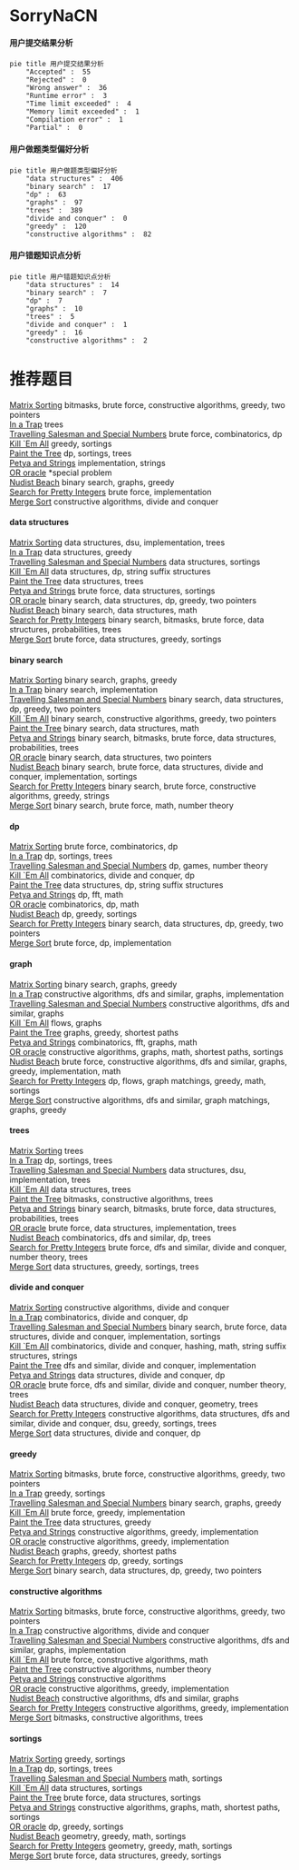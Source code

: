 # SorryNaCN
<!-- tabs:start -->
#### **用户提交结果分析**

```mermaid
pie title 用户提交结果分析
    "Accepted" :  55
    "Rejected" :  0
    "Wrong answer" :  36
    "Runtime error" :  3
    "Time limit exceeded" :  4
    "Memory limit exceeded" :  1
    "Compilation error" :  1
    "Partial" :  0
```
#### **用户做题类型偏好分析**

```mermaid
pie title 用户做题类型偏好分析
    "data structures" :  406
    "binary search" :  17
    "dp" :  63
    "graphs" :  97
    "trees" :  389
    "divide and conquer" :  0
    "greedy" :  120
    "constructive algorithms" :  82
```
#### **用户错题知识点分析**

```mermaid
pie title 用户错题知识点分析
    "data structures" :  14
    "binary search" :  7
    "dp" :  7
    "graphs" :  10
    "trees" :  5
    "divide and conquer" :  1
    "greedy" :  16
    "constructive algorithms" :  2
```
<!-- tabs:end -->
# 推荐题目
[Matrix Sorting](http://codeforces.com/problemset/problem/1500/C)		bitmasks,
                        brute force,
                        constructive algorithms,
                        greedy,
                        two pointers		  
[In a Trap](http://codeforces.com/problemset/problem/840/E)		trees		  
[Travelling Salesman and Special Numbers](http://codeforces.com/problemset/problem/914/C)		brute force,
                        combinatorics,
                        dp		  
[Kill `Em All](http://codeforces.com/problemset/problem/1238/B)		greedy,
                        sortings		  
[Paint the Tree](http://codeforces.com/problemset/problem/1223/E)		dp,
                        sortings,
                        trees		  
[Petya and Strings](http://codeforces.com/problemset/problem/112/A)		implementation,
                        strings		  
[OR oracle](http://codeforces.com/problemset/problem/1115/G2)		*special problem		  
[Nudist Beach](http://codeforces.com/problemset/problem/553/D)		binary search,
                        graphs,
                        greedy		  
[Search for Pretty Integers](https://codeforces.com/contest/872/problem/A)		brute force,
                        implementation		  
[Merge Sort](http://codeforces.com/problemset/problem/873/D)		constructive algorithms,
                        divide and conquer		  
<!-- tabs:start -->
#### **data structures**
[Matrix Sorting](http://codeforces.com/problemset/problem/371/D)		data structures,
                        dsu,
                        implementation,
                        trees		  
[In a Trap](https://codeforces.com/contest/1261/problem/B2)		data structures,
                        greedy		  
[Travelling Salesman and Special Numbers](http://codeforces.com/problemset/problem/173/E)		data structures,
                        sortings		  
[Kill `Em All](http://codeforces.com/problemset/problem/1063/F)		data structures,
                        dp,
                        string suffix structures		  
[Paint the Tree](http://codeforces.com/problemset/problem/1413/F)		data structures,
                        trees		  
[Petya and Strings](http://codeforces.com/problemset/problem/1320/C)		brute force,
                        data structures,
                        sortings		  
[OR oracle](http://codeforces.com/problemset/problem/1492/C)		binary search,
                        data structures,
                        dp,
                        greedy,
                        two pointers		  
[Nudist Beach](http://codeforces.com/problemset/problem/1490/G)		binary search,
                        data structures,
                        math		  
[Search for Pretty Integers](http://codeforces.com/problemset/problem/1479/D)		binary search,
                        bitmasks,
                        brute force,
                        data structures,
                        probabilities,
                        trees		  
[Merge Sort](http://codeforces.com/problemset/problem/1497/A)		brute force,
                        data structures,
                        greedy,
                        sortings		  
#### **binary search**
[Matrix Sorting](http://codeforces.com/problemset/problem/553/D)		binary search,
                        graphs,
                        greedy		  
[In a Trap](http://codeforces.com/problemset/problem/474/B)		binary search,
                        implementation		  
[Travelling Salesman and Special Numbers](http://codeforces.com/problemset/problem/1492/C)		binary search,
                        data structures,
                        dp,
                        greedy,
                        two pointers		  
[Kill `Em All](http://codeforces.com/problemset/problem/1463/D)		binary search,
                        constructive algorithms,
                        greedy,
                        two pointers		  
[Paint the Tree](http://codeforces.com/problemset/problem/1490/G)		binary search,
                        data structures,
                        math		  
[Petya and Strings](http://codeforces.com/problemset/problem/1479/D)		binary search,
                        bitmasks,
                        brute force,
                        data structures,
                        probabilities,
                        trees		  
[OR oracle](http://codeforces.com/problemset/problem/1436/E)		binary search,
                        data structures,
                        two pointers		  
[Nudist Beach](http://codeforces.com/problemset/problem/1461/D)		binary search,
                        brute force,
                        data structures,
                        divide and conquer,
                        implementation,
                        sortings		  
[Search for Pretty Integers](http://codeforces.com/problemset/problem/1493/C)		binary search,
                        brute force,
                        constructive algorithms,
                        greedy,
                        strings		  
[Merge Sort](http://codeforces.com/problemset/problem/1487/D)		binary search,
                        brute force,
                        math,
                        number theory		  
#### **dp**
[Matrix Sorting](http://codeforces.com/problemset/problem/914/C)		brute force,
                        combinatorics,
                        dp		  
[In a Trap](http://codeforces.com/problemset/problem/1223/E)		dp,
                        sortings,
                        trees		  
[Travelling Salesman and Special Numbers](http://codeforces.com/problemset/problem/78/C)		dp,
                        games,
                        number theory		  
[Kill `Em All](http://codeforces.com/problemset/problem/809/C)		combinatorics,
                        divide and conquer,
                        dp		  
[Paint the Tree](http://codeforces.com/problemset/problem/1063/F)		data structures,
                        dp,
                        string suffix structures		  
[Petya and Strings](http://codeforces.com/problemset/problem/1349/F1)		dp,
                        fft,
                        math		  
[OR oracle](http://codeforces.com/problemset/problem/1228/E)		combinatorics,
                        dp,
                        math		  
[Nudist Beach](http://codeforces.com/problemset/problem/1455/D)		dp,
                        greedy,
                        sortings		  
[Search for Pretty Integers](http://codeforces.com/problemset/problem/1492/C)		binary search,
                        data structures,
                        dp,
                        greedy,
                        two pointers		  
[Merge Sort](https://codeforces.com/contest/1457/problem/C)		brute force,
                        dp,
                        implementation		  
#### **graph**
[Matrix Sorting](http://codeforces.com/problemset/problem/553/D)		binary search,
                        graphs,
                        greedy		  
[In a Trap](http://codeforces.com/problemset/problem/1316/D)		constructive algorithms,
                        dfs and similar,
                        graphs,
                        implementation		  
[Travelling Salesman and Special Numbers](http://codeforces.com/problemset/problem/858/F)		constructive algorithms,
                        dfs and similar,
                        graphs		  
[Kill `Em All](http://codeforces.com/problemset/problem/164/C)		flows,
                        graphs		  
[Paint the Tree](http://codeforces.com/problemset/problem/545/E)		graphs,
                        greedy,
                        shortest paths		  
[Petya and Strings](http://codeforces.com/problemset/problem/715/E)		combinatorics,
                        fft,
                        graphs,
                        math		  
[OR oracle](http://codeforces.com/problemset/problem/1506/F)		constructive algorithms,
                        graphs,
                        math,
                        shortest paths,
                        sortings		  
[Nudist Beach](http://codeforces.com/problemset/problem/1487/C)		brute force,
                        constructive algorithms,
                        dfs and similar,
                        graphs,
                        greedy,
                        implementation,
                        math		  
[Search for Pretty Integers](http://codeforces.com/problemset/problem/1437/C)		dp,
                        flows,
                        graph matchings,
                        greedy,
                        math,
                        sortings		  
[Merge Sort](http://codeforces.com/problemset/problem/1470/D)		constructive algorithms,
                        dfs and similar,
                        graph matchings,
                        graphs,
                        greedy		  
#### **trees**
[Matrix Sorting](http://codeforces.com/problemset/problem/840/E)		trees		  
[In a Trap](http://codeforces.com/problemset/problem/1223/E)		dp,
                        sortings,
                        trees		  
[Travelling Salesman and Special Numbers](http://codeforces.com/problemset/problem/371/D)		data structures,
                        dsu,
                        implementation,
                        trees		  
[Kill `Em All](http://codeforces.com/problemset/problem/1413/F)		data structures,
                        trees		  
[Paint the Tree](http://codeforces.com/problemset/problem/566/E)		bitmasks,
                        constructive algorithms,
                        trees		  
[Petya and Strings](http://codeforces.com/problemset/problem/1479/D)		binary search,
                        bitmasks,
                        brute force,
                        data structures,
                        probabilities,
                        trees		  
[OR oracle](http://codeforces.com/problemset/problem/1511/C)		brute force,
                        data structures,
                        implementation,
                        trees		  
[Nudist Beach](http://codeforces.com/problemset/problem/1499/F)		combinatorics,
                        dfs and similar,
                        dp,
                        trees		  
[Search for Pretty Integers](http://codeforces.com/problemset/problem/1491/E)		brute force,
                        dfs and similar,
                        divide and conquer,
                        number theory,
                        trees		  
[Merge Sort](http://codeforces.com/problemset/problem/1466/D)		data structures,
                        greedy,
                        sortings,
                        trees		  
#### **divide and conquer**
[Matrix Sorting](http://codeforces.com/problemset/problem/873/D)		constructive algorithms,
                        divide and conquer		  
[In a Trap](http://codeforces.com/problemset/problem/809/C)		combinatorics,
                        divide and conquer,
                        dp		  
[Travelling Salesman and Special Numbers](http://codeforces.com/problemset/problem/1461/D)		binary search,
                        brute force,
                        data structures,
                        divide and conquer,
                        implementation,
                        sortings		  
[Kill `Em All](http://codeforces.com/problemset/problem/1466/G)		combinatorics,
                        divide and conquer,
                        hashing,
                        math,
                        string suffix structures,
                        strings		  
[Paint the Tree](http://codeforces.com/problemset/problem/1490/D)		dfs and similar,
                        divide and conquer,
                        implementation		  
[Petya and Strings](https://codeforces.com/contest/1483/problem/C)		data structures,
                        divide and conquer,
                        dp		  
[OR oracle](http://codeforces.com/problemset/problem/1491/E)		brute force,
                        dfs and similar,
                        divide and conquer,
                        number theory,
                        trees		  
[Nudist Beach](http://codeforces.com/problemset/problem/1303/G)		data structures,
                        divide and conquer,
                        geometry,
                        trees		  
[Search for Pretty Integers](http://codeforces.com/problemset/problem/1494/D)		constructive algorithms,
                        data structures,
                        dfs and similar,
                        divide and conquer,
                        dsu,
                        greedy,
                        sortings,
                        trees		  
[Merge Sort](http://codeforces.com/problemset/problem/1482/E)		data structures,
                        divide and conquer,
                        dp		  
#### **greedy**
[Matrix Sorting](http://codeforces.com/problemset/problem/1500/C)		bitmasks,
                        brute force,
                        constructive algorithms,
                        greedy,
                        two pointers		  
[In a Trap](http://codeforces.com/problemset/problem/1238/B)		greedy,
                        sortings		  
[Travelling Salesman and Special Numbers](http://codeforces.com/problemset/problem/553/D)		binary search,
                        graphs,
                        greedy		  
[Kill `Em All](http://codeforces.com/problemset/problem/839/B)		brute force,
                        greedy,
                        implementation		  
[Paint the Tree](https://codeforces.com/contest/1261/problem/B2)		data structures,
                        greedy		  
[Petya and Strings](http://codeforces.com/problemset/problem/1209/C)		constructive algorithms,
                        greedy,
                        implementation		  
[OR oracle](http://codeforces.com/problemset/problem/1187/C)		constructive algorithms,
                        greedy,
                        implementation		  
[Nudist Beach](http://codeforces.com/problemset/problem/545/E)		graphs,
                        greedy,
                        shortest paths		  
[Search for Pretty Integers](http://codeforces.com/problemset/problem/1455/D)		dp,
                        greedy,
                        sortings		  
[Merge Sort](http://codeforces.com/problemset/problem/1492/C)		binary search,
                        data structures,
                        dp,
                        greedy,
                        two pointers		  
#### **constructive algorithms**
[Matrix Sorting](http://codeforces.com/problemset/problem/1500/C)		bitmasks,
                        brute force,
                        constructive algorithms,
                        greedy,
                        two pointers		  
[In a Trap](http://codeforces.com/problemset/problem/873/D)		constructive algorithms,
                        divide and conquer		  
[Travelling Salesman and Special Numbers](http://codeforces.com/problemset/problem/1316/D)		constructive algorithms,
                        dfs and similar,
                        graphs,
                        implementation		  
[Kill `Em All](http://codeforces.com/problemset/problem/621/D)		brute force,
                        constructive algorithms,
                        math		  
[Paint the Tree](http://codeforces.com/problemset/problem/1264/F)		constructive algorithms,
                        number theory		  
[Petya and Strings](http://codeforces.com/problemset/problem/1276/E)		constructive algorithms		  
[OR oracle](http://codeforces.com/problemset/problem/1209/C)		constructive algorithms,
                        greedy,
                        implementation		  
[Nudist Beach](http://codeforces.com/problemset/problem/858/F)		constructive algorithms,
                        dfs and similar,
                        graphs		  
[Search for Pretty Integers](http://codeforces.com/problemset/problem/1187/C)		constructive algorithms,
                        greedy,
                        implementation		  
[Merge Sort](http://codeforces.com/problemset/problem/566/E)		bitmasks,
                        constructive algorithms,
                        trees		  
#### **sortings**
[Matrix Sorting](http://codeforces.com/problemset/problem/1238/B)		greedy,
                        sortings		  
[In a Trap](http://codeforces.com/problemset/problem/1223/E)		dp,
                        sortings,
                        trees		  
[Travelling Salesman and Special Numbers](http://codeforces.com/problemset/problem/1206/A)		math,
                        sortings		  
[Kill `Em All](http://codeforces.com/problemset/problem/173/E)		data structures,
                        sortings		  
[Paint the Tree](http://codeforces.com/problemset/problem/1320/C)		brute force,
                        data structures,
                        sortings		  
[Petya and Strings](http://codeforces.com/problemset/problem/1506/F)		constructive algorithms,
                        graphs,
                        math,
                        shortest paths,
                        sortings		  
[OR oracle](http://codeforces.com/problemset/problem/1455/D)		dp,
                        greedy,
                        sortings		  
[Nudist Beach](https://codeforces.com/contest/1496/problem/C)		geometry,
                        greedy,
                        math,
                        sortings		  
[Search for Pretty Integers](http://codeforces.com/problemset/problem/1495/A)		geometry,
                        greedy,
                        math,
                        sortings		  
[Merge Sort](http://codeforces.com/problemset/problem/1497/A)		brute force,
                        data structures,
                        greedy,
                        sortings		  
<!-- tabs:end -->
